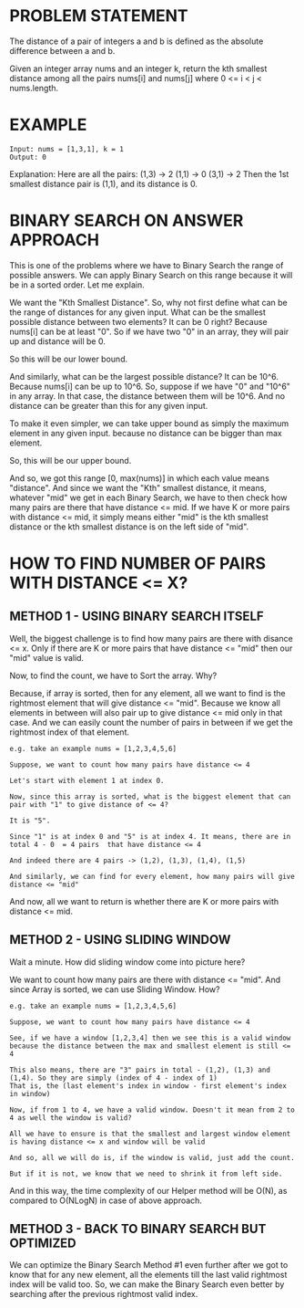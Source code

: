 # PROBLEM STATEMENT

The distance of a pair of integers a and b is defined as the absolute difference between a and b.

Given an integer array nums and an integer k, return the kth smallest distance among all the pairs nums[i] and nums[j] where 0 <= i < j < nums.length.

# EXAMPLE

    Input: nums = [1,3,1], k = 1
    Output: 0

Explanation: Here are all the pairs:
(1,3) -> 2
(1,1) -> 0
(3,1) -> 2
Then the 1st smallest distance pair is (1,1), and its distance is 0.

# BINARY SEARCH ON ANSWER APPROACH

This is one of the problems where we have to Binary Search the range of possible answers. We can apply Binary Search on this range because it will be in a sorted order. Let me explain.

We want the "Kth Smallest Distance". So, why not first define what can be the range of distances for any given input. What can be the smallest possible distance between two elements? It can be 0 right? Because nums[i] can be at least "0". So if we have two "0" in an array, they will pair up and distance will be 0.

So this will be our lower bound.

And similarly, what can be the largest possible distance? It can be 10^6. Because nums[i] can be up to 10^6. So, suppose if we have "0" and "10^6" in any array. In that case, the distance between them will be 10^6. And no distance can be greater than this for any given input.

To make it even simpler, we can take upper bound as simply the maximum element in any given input. because no distance can be bigger than max element.

So, this will be our upper bound.

And so, we got this range [0, max(nums)] in which each value means "distance". And since we want the "Kth" smallest distance, it means, whatever "mid" we get in each Binary Search, we have to then check how many pairs are there that have distance <= mid. If we have K or more pairs with distance <= mid, it simply means either "mid" is the kth smallest distance or the kth smallest distance is on the left side of "mid".

# **HOW TO FIND NUMBER OF PAIRS WITH DISTANCE <= X?**
## **METHOD 1 - USING BINARY SEARCH ITSELF**

Well, the biggest challenge is to find how many pairs are there with disance <= x. Only if there are K or more pairs that have distance <= "mid" then our "mid" value is valid. 

Now, to find the count, we have to Sort the array. Why?

Because, if array is sorted, then for any element, all we want to find is the rightmost element that will give distance <= "mid". Because we know all elements in between will also pair up to give distance <= mid only in that case. And we can easily count the number of pairs in between if we get the rightmost index of that element.

	e.g. take an example nums = [1,2,3,4,5,6]
	
	Suppose, we want to count how many pairs have distance <= 4
	
	Let's start with element 1 at index 0.
	
	Now, since this array is sorted, what is the biggest element that can pair with "1" to give distance of <= 4?
	
	It is "5". 
	
	Since "1" is at index 0 and "5" is at index 4. It means, there are in total 4 - 0  = 4 pairs  that have distance <= 4
	
	And indeed there are 4 pairs -> (1,2), (1,3), (1,4), (1,5)
	
	And similarly, we can find for every element, how many pairs will give distance <= "mid"
	
And now, all we want to return is whether there are K or more pairs with distance <= mid.
## **METHOD 2 - USING SLIDING WINDOW**

Wait a minute. How did sliding window come into picture here?

We want to count how many pairs are there with distance <= "mid". And since Array is sorted, we can use Sliding Window. How?


	e.g. take an example nums = [1,2,3,4,5,6]
	
	Suppose, we want to count how many pairs have distance <= 4
	
	See, if we have a window [1,2,3,4] then we see this is a valid window 
	because the distance between the max and smallest element is still <= 4
	
	This also means, there are "3" pairs in total - (1,2), (1,3) and (1,4). So they are simply (index of 4 - index of 1)
	That is, the (last element's index in window - first element's index in window)
	
	Now, if from 1 to 4, we have a valid window. Doesn't it mean from 2 to 4 as well the window is valid? 
		
	All we have to ensure is that the smallest and largest window element is having distance <= x and window will be valid
	
	And so, all we will do is, if the window is valid, just add the count. 
	
	But if it is not, we know that we need to shrink it from left side.
	
And in this way, the time complexity of our Helper method will be O(N), as compared to O(NLogN) in case of above approach.

## **METHOD 3 - BACK TO BINARY SEARCH BUT OPTIMIZED**

We can optimize the Binary Search Method #1 even further after we got to know that for any new element, all the elements till the last valid rightmost index will be valid too. So, we can make the Binary Search even better by searching after the previous rightmost valid index.